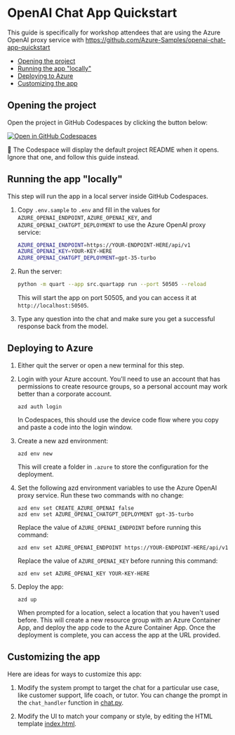 
# OpenAI Chat App Quickstart

This guide is specifically for workshop attendees that are using the Azure OpenAI proxy service
with https://github.com/Azure-Samples/openai-chat-app-quickstart

* [Opening the project](#opening-the-project)
* [Running the app "locally"](#running-the-app-locally)
* [Deploying to Azure](#deploying-to-azure)
* [Customizing the app](#customizing-the-app)

## Opening the project

Open the project in GitHub Codespaces by clicking the button below:

[![Open in GitHub Codespaces](https://github.com/codespaces/badge.svg)](https://codespaces.new/Azure-Samples/openai-chat-app-quickstart)

👀 The Codespace will display the default project README when it opens. Ignore that one, and follow this guide instead.

## Running the app "locally"

This step will run the app in a local server inside GitHub Codespaces.

1. Copy `.env.sample` to `.env` and fill in the values for `AZURE_OPENAI_ENDPOINT`, `AZURE_OPENAI_KEY`, and `AZURE_OPENAI_CHATGPT_DEPLOYMENT` to use the Azure OpenAI proxy service:

    ```bash
    AZURE_OPENAI_ENDPOINT=https://YOUR-ENDPOINT-HERE/api/v1
    AZURE_OPENAI_KEY=YOUR-KEY-HERE
    AZURE_OPENAI_CHATGPT_DEPLOYMENT=gpt-35-turbo
    ```

2. Run the server:

    ```bash
    python -m quart --app src.quartapp run --port 50505 --reload
    ```

    This will start the app on port 50505, and you can access it at `http://localhost:50505`.

3. Type any question into the chat and make sure you get a successful response back from the model.

## Deploying to Azure

1. Either quit the server or open a new terminal for this step.

2. Login with your Azure account. You'll need to use an account that has permissions to create resource groups, so a personal account may work better than a corporate account.

    ```shell
    azd auth login
    ```

    In Codespaces, this should use the device code flow where you copy and paste a code into the login window.

3. Create a new azd environment:

    ```shell
    azd env new
    ```

    This will create a folder in `.azure` to store the configuration for the deployment.

4. Set the following azd environment variables to use the Azure OpenAI proxy service. Run these two commands with no change:

    ```shell
    azd env set CREATE_AZURE_OPENAI false
    azd env set AZURE_OPENAI_CHATGPT_DEPLOYMENT gpt-35-turbo
    ```

    Replace the value of `AZURE_OPENAI_ENDPOINT` before running this command:
   
    ```shell
    azd env set AZURE_OPENAI_ENDPOINT https://YOUR-ENDPOINT-HERE/api/v1
    ```

    Replace the value of `AZURE_OPENAI_KEY` before running this command:

    ```shell
    azd env set AZURE_OPENAI_KEY YOUR-KEY-HERE
    ```

6. Deploy the app:

    ```shell
    azd up
    ```

    When prompted for a location, select a location that you haven't used before.
    This will create a new resource group with an Azure Container App,
    and deploy the app code to the Azure Container App.
    Once the deployment is complete, you can access the app at the URL provided.

## Customizing the app

Here are ideas for ways to customize this app:

1. Modify the system prompt to target the chat for a particular use case, like customer support, life coach, or tutor. You can change the prompt in the `chat_handler` function in [chat.py](https://github.com/Azure-Samples/openai-chat-app-quickstart/blob/main/src/quartapp/chat.py).

2. Modify the UI to match your company or style, by editing the HTML template [index.html](https://github.com/Azure-Samples/openai-chat-app-quickstart/blob/main/src/quartapp/templates/index.html).
